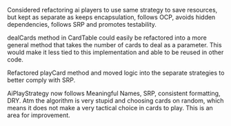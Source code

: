 Considered refactoring ai players to use same strategy to save resources, but kept as separate as keeps encapsulation, follows OCP, avoids hidden dependencies, follows SRP and promotes testability.

dealCards method in CardTable could easily be refactored into a more general method that takes the number of cards to deal as a parameter. This would make it less tied to this implementation and able to be reused in other code.

Refactored playCard method and moved logic into the separate strategies to better comply with SRP.

AiPlayStrategy now follows Meaningful Names, SRP, consistent formatting, DRY. Atm the algorithm is very stupid and choosing cards on random, which means it does not make a very tactical choice in cards to play. This is an area for improvement.